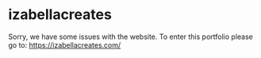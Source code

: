 # izabellacreates

Sorry, we have some issues with the website. 
To enter this portfolio please go to: https://izabellacreates.com/
